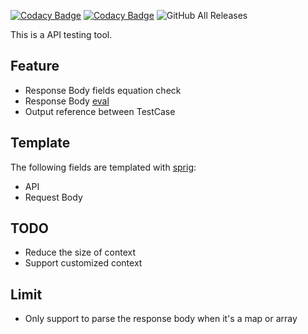 [![Codacy Badge](https://app.codacy.com/project/badge/Grade/3f16717cd6f841118006f12c346e9341)](https://www.codacy.com/gh/LinuxSuRen/api-testing/dashboard?utm_source=github.com&amp;utm_medium=referral&amp;utm_content=LinuxSuRen/api-testing&amp;utm_campaign=Badge_Grade)
[![Codacy Badge](https://app.codacy.com/project/badge/Coverage/5022a74d146f487581821fd1c3435437)](https://www.codacy.com/gh/LinuxSuRen/api-testing/dashboard?utm_source=github.com&utm_medium=referral&utm_content=LinuxSuRen/api-testing&utm_campaign=Badge_Coverage)
![GitHub All Releases](https://img.shields.io/github/downloads/linuxsuren/api-testing/total)

This is a API testing tool.

## Feature
* Response Body fields equation check  
* Response Body [eval](https://expr.medv.io/)  
* Output reference between TestCase  

## Template
The following fields are templated with [sprig](http://masterminds.github.io/sprig/):

* API  
* Request Body  

## TODO
* Reduce the size of context  
* Support customized context  

## Limit
* Only support to parse the response body when it's a map or array  
